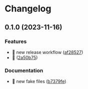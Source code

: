 # Changelog

## 0.1.0 (2023-11-16)


### Features

* :construction_worker: new release workflow ([af28527](https://github.com/Tonomis/template-app-python/commit/af28527bed2e2773450bbf14311a09eaae52b790))
* :tada: ([2a50b75](https://github.com/Tonomis/template-app-python/commit/2a50b75f5b78e31117f08ea6bb6c6ec9cec54426))


### Documentation

* :clown_face: new fake files ([b7379fe](https://github.com/Tonomis/template-app-python/commit/b7379fe546705a834d400026cc0f43f63e89999a))
